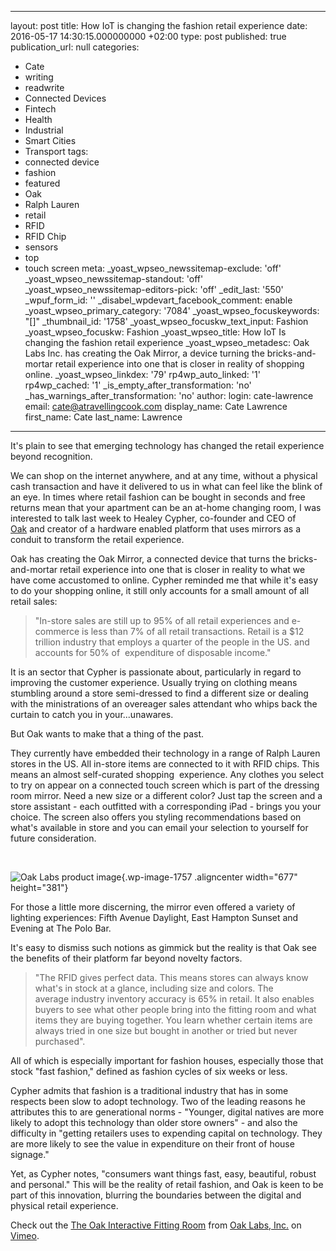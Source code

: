  - --
layout: post
title: How IoT is changing the fashion retail experience
date: 2016-05-17 14:30:15.000000000 +02:00
type: post
published: true
publication_url: null
categories:
  - Cate
  - writing
  - readwrite
  - Connected Devices
  - Fintech
  - Health
  - Industrial
  - Smart Cities
  - Transport
tags:
  - connected device
  - fashion
  - featured
  - Oak
  - Ralph Lauren
  - retail
  - RFID
  - RFID Chip
  - sensors
  - top
  - touch screen
meta:
  _yoast_wpseo_newssitemap-exclude: 'off'
  _yoast_wpseo_newssitemap-standout: 'off'
  _yoast_wpseo_newssitemap-editors-pick: 'off'
  _edit_last: '550'
  _wpuf_form_id: ''
  _disabel_wpdevart_facebook_comment: enable
  _yoast_wpseo_primary_category: '7084'
  _yoast_wpseo_focuskeywords: "[]"
  _thumbnail_id: '1758'
  _yoast_wpseo_focuskw_text_input: Fashion
  _yoast_wpseo_focuskw: Fashion
  _yoast_wpseo_title: How IoT Is changing the fashion retail experience
  _yoast_wpseo_metadesc: Oak Labs Inc. has creating the Oak Mirror, a device turning
    the bricks-and-mortar retail experience into one that is closer in reality of
    shopping online.
  _yoast_wpseo_linkdex: '79'
  rp4wp_auto_linked: '1'
  rp4wp_cached: '1'
  _is_empty_after_transformation: 'no'
  _has_warnings_after_transformation: 'no'
author:
  login: cate-lawrence
  email: cate@atravellingcook.com
  display_name: Cate Lawrence
  first_name: Cate
  last_name: Lawrence
---
It's plain to see that emerging technology has changed the retail
experience beyond recognition.

We can shop on the internet anywhere, and at any time, without a
physical cash transaction and have it delivered to us in what can feel
like the blink of an eye. In times where retail fashion can be bought in
seconds and free returns mean that your apartment can be an at-home
changing room, I was interested to talk last week to Healey Cypher,
co-founder and CEO of [Oak](http://www.oaklabs.is/) and creator of a
hardware enabled platform that uses mirrors as a conduit to transform
the retail experience.

Oak has creating the Oak Mirror, a connected device that turns the
bricks-and-mortar retail experience into one that is closer in reality
to what we have come accustomed to online. Cypher reminded me that while
it's easy to do your shopping online, it still only accounts for a small
amount of all retail sales:

> "In-store sales are still up to 95% of all retail experiences and
> e-commerce is less than 7% of all retail transactions. Retail is a
> \$12 trillion industry that employs a quarter of the people in the US.
> and accounts for 50% of  expenditure of disposable income."

It is an sector that Cypher is passionate about, particularly in regard
to improving the customer experience. Usually trying on clothing means
stumbling around a store semi-dressed to find a different size or
dealing with the ministrations of an overeager sales attendant who whips
back the curtain to catch you in your...unawares.

But Oak wants to make that a thing of the past.

They currently have embedded their technology in a range of Ralph Lauren
stores in the US. All in-store items are connected to it with RFID
chips. This means an almost self-curated shopping  experience. Any
clothes you select to try on appear on a connected touch screen which is
part of the dressing room mirror. Need a new size or a different color?
Just tap the screen and a store assistant - each outfitted with a
corresponding iPad - brings you your choice. The screen also offers you
styling recommendations based on what's available in store and you can
email your selection to yourself for future consideration.

 

![Oak Labs product
image](rw-import/Oak-Labs-product-image-1024x576.jpg){.wp-image-1757
.aligncenter width="677" height="381"}

For those a little more discerning, the mirror even offered a variety of
lighting experiences: Fifth Avenue Daylight, East Hampton Sunset and
Evening at The Polo Bar.

It's easy to dismiss such notions as gimmick but the reality is that Oak
see the benefits of their platform far beyond novelty factors.

> "The RFID gives perfect data. This means stores can always know what's
> in stock at a glance, including size and colors. The average industry
> inventory accuracy is 65% in retail. It also enables buyers to see
> what other people bring into the fitting room and what items they are
> buying together. You learn whether certain items are always tried in
> one size but bought in another or tried but never purchased".

All of which is especially important for fashion houses, especially
those that stock "fast fashion," defined as fashion cycles of six weeks
or less.

Cypher admits that fashion is a traditional industry that has in some
respects been slow to adopt technology. Two of the leading reasons he
attributes this to are generational norms - "Younger, digital natives
are more likely to adopt this technology than older store owners" - and
also the difficulty in "getting retailers uses to expending capital on
technology. They are more likely to see the value in expenditure on
their front of house signage."

Yet, as Cypher notes, "consumers want things fast, easy, beautiful,
robust and personal." This will be the reality of retail fashion, and
Oak is keen to be part of this innovation, blurring the boundaries
between the digital and physical retail experience.

Check out the [The Oak Interactive Fitting
Room](https://vimeo.com/141758597) from [Oak Labs,
Inc.](https://vimeo.com/oaklabs) on [Vimeo](https://vimeo.com).
